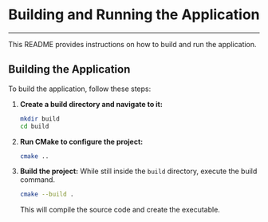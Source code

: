 # Building and Running the Application

-----

This README provides instructions on how to build and run the application.

## Building the Application

To build the application, follow these steps:

1.  **Create a build directory and navigate to it:**
    ```bash
    mkdir build
    cd build
    ```
2.  **Run CMake to configure the project:**
    ```bash
    cmake ..
    ```
1.  **Build the project:** While still inside the `build` directory, execute the build command.
    ```bash
    cmake --build .
    ```
    This will compile the source code and create the executable.